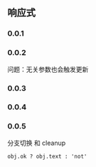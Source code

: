 ## 响应式
### 0.0.1
### 0.0.2 
问题：无关参数也会触发更新
### 0.0.3
### 0.0.4
### 0.0.5
分支切换 和 cleanup  
```
obj.ok ? obj.text : 'not'
```
